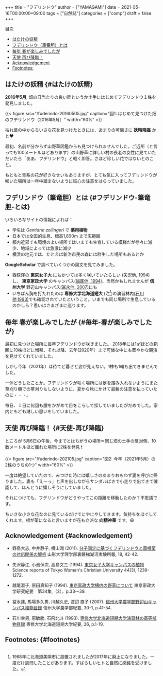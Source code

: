 +++
title = "フデリンドウ"
author = ["YAMAGAMI"]
date = 2021-05-16T00:00:00+09:00
tags = ["自然誌"]
categories = ["comp"]
draft = false
+++

<div class="ox-hugo-toc toc">
<div></div>

<div class="heading">&#30446;&#27425;</div>

- [はたけの妖精](#はたけの妖精)
- [フデリンドウ（筆竜胆）とは](#フデリンドウ-筆竜胆-とは)
- [毎年 春が楽しみでしたが](#毎年-春が楽しみでしたが)
- [天使 再び降臨！](#天使-再び降臨)
- [Acknowledgement](#acknowledgement)
- [Footnotes:](#footnotes)

</div>
<!--endtoc-->



## はたけの妖精 {#はたけの妖精}

**2016年5月**,  畑の日当たりの良い畦というか土手にはじめてフデリンドウ１株を発見しました。

{{< figure src="/fuderindo-20160505.jpg" caption="&#22259;1:  はじめて見つけた畑のフデリンドウ（2016年5月）" width="60%" >}}

枯れ葉の中からちいさな花を見つけたときには、あまりの可憐さに **妖精降臨** かと:heart:

最初、名前が分からず山野草図鑑からも見つけられませんでした。ご近所（と言っても100メートルほどあります）の山野草に詳しい村の長老の女性に見ていただいたら「ああ、フデリンドウ」と軽く即答。さほど珍しい花ではないとのこと。

もともと青系の花が好きなせいもありますが、とても気に入ってフデリンドウが咲いた場所は一年中踏まないように細心の注意をはらっていました。


## フデリンドウ（筆竜胆）とは {#フデリンドウ-筆竜胆-とは}

いろいろなサイトの情報によれば：

-   学名は _Gentiana zollingeri_ で **薬用植物**
-   日本では全国的生息、標高1,800m まで広範囲
-   都内近郊でも環境のよい場所ではいまでも生育している模様だが徐々に減少、地域によっては急激に減少
-   横浜の地元では、たとえば新治市民の森には群生した場所もあるとか

**GoogleScholar** で調べていくつかの論文を見てみました。

-   西荻窪の **東京女子大** にもかつては多く咲いていたらしい [(矢沢他, 1994)](https://ci.nii.ac.jp/naid/110005999502/)し、
    **東京家政大学** のキャンパス([越尾他, 1994)](https://tokyo-kasei.repo.nii.ac.jp/?action=pages%5Fview%5Fmain&active%5Faction=repository%5Fview%5Fmain%5Fitem%5Fdetail&item%5Fid=10541&item%5Fno=1&page%5Fid=13&block%5Fid=21)、当然かもしれませんが **信州大学** 野辺山キャンパス[(冨永他, 2007)](https://soar-ir.repo.nii.ac.jp/records/10622#.YKB3dHX7TeQ)にも
-   いちばん胸を打たれたのは **専修大学北海道短大** (注[^fn:1])の演習林内[(石川他,1993)](https://agriknowledge.affrc.go.jp/RN/2030522463.pdf)でも確認されていたということ。いまでも同じ場所で生息しているのかしら？思いはさまざまに巡ります。


## 毎年 春が楽しみでしたが {#毎年-春が楽しみでしたが}

最初に見つけた場所に毎年フデリンドウが咲きました。
2018年には1㎡ほどの範囲に10株ほどに増殖、それ以降、去年(2020年）まで可憐な中にも華やかな競演を見せてくれていました。

しかし今年（2021年）は待てど暮せど姿が見えない。1株も1輪も出てきませんでした。

一体どうしたことか。フデリンドウが咲く場所には足を踏み入れないようにまた草刈り機での草刈りもしないように、夏から秋にかけて最新の注意を払っていたのに・・・。

毎日、１日に何回も腰をかがめて目をこらして探していましたがだめでした。家内ともども淋しい思いをしていました。


## 天使 再び降臨！ {#天使-再び降臨}

ところが
5月6日の午後、今までとはちがうの場所＝同じ畑の土手の反対側、10数メートルほど離れた場所に2株を発見 :exclamation:

{{< figure src="/fuderindo-202105.jpg" caption="&#22259;2:  今年（2021年5月）の2株のうちの1つ" width="60%" >}}

一度は絶望していたので、みつけた時には嬉しさのあまりおもわず妻を呼びに帰りました。妻も「えーっ」と声を出しながらサンダルばきで小走りで出てきて確認して、ほんとうに嬉しそうにしていました。

それにつけても、フデリンドウがどうやってこの距離を移動したのか？不思議です。

ちいさな小さな花なのに見ているだけでにやにやしてきます。気持ちをほぐしてくれます。根が薬になると言いますが花も立派な **向精神薬** です。:smiley:


## Acknowledgement {#acknowledgement}

-   野島大志, 中井静子, 横山潤 (2011).   [ 分子同定に基づくフデリンドウと菌根菌の対応関係の解析](https://yamagata.repo.nii.ac.jp/?action=repository%5Furi&item%5Fid=3247&file%5Fid=17&file%5Fno=1) 山形大学理学部裏磐梯湖沼実験所報, 18, 42-42.

-   矢沢静江, 小池保次, 高島文三 (1994). [ 東京女子大学キャンパスの植物](https://ci.nii.ac.jp/naid/110005999502/) Science reports of Tokyo Woman's Christian University 44(3), 1239-1272.

-   越尾淑子, 原田真知子 (1994). [東京家政大学構内の野草について](https://tokyo-kasei.repo.nii.ac.jp/?action=repository%5Furi&item%5Fid=10541&file%5Fid=22&file%5Fno=1) 東京家政大学研究紀要　第34集,（2），p.33～39.

-   冨永達, 馬場多久男, 川越久史, 渡辺 直子 (2007). [信州大学農学部野辺山キャンパス植物目録](https://soar-ir.repo.nii.ac.jp/records/10622#.YKB3dHX7TeQ) 信州大学農学部紀要, 30-1, p.41-54.

-   石川幸男, 原敏勝, 石飛北斗 (1993). [専修大学北海道短期大学演習林の高等植物目録](https://agriknowledge.affrc.go.jp/RN/2030522463.pdf) 専修大学北海道短期大学紀要, 26, p.1-19.


## Footnotes: {#footnotes}

[^fn:1]: 1968年に北海道美唄市に設置されましたが2017年に廃止になりました。一度だけ訪問したことがあります。すばらしいヒトと自然に感銘を受けました。